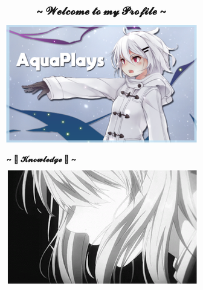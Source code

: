 <body>
    <h1 align="center">~ 𝓦𝓮𝓵𝓬𝓸𝓶𝓮 𝓽𝓸 𝓶𝔂 𝓟𝓻𝓸𝓯𝓲𝓵𝓮 ~</h1>
    <p align="center">
      <a href=""><img src="banner.png" alt="aqua's Banner"></a>
    </p>
    <div>
       <h2 align="left">            ~ 📝 𝓚𝓷𝓸𝔀𝓵𝓮𝓭𝓰𝓮 📝 ~</h2>
       <p>
          <img src="https://github.com/AquaPlaysYT/AquaPlaysYT/blob/master/gif_one.gif?raw=truef" align="right">
    </div>
</body>
 
